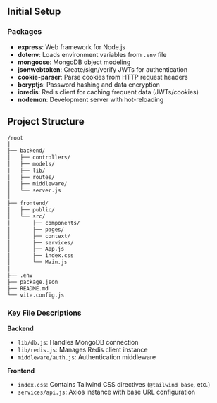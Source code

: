 ## Initial Setup

### Packages
- **express**: Web framework for Node.js
- **dotenv**: Loads environment variables from `.env` file
- **mongoose**: MongoDB object modeling
- **jsonwebtoken**: Create/sign/verify JWTs for authentication
- **cookie-parser**: Parse cookies from HTTP request headers
- **bcryptjs**: Password hashing and data encryption
- **ioredis**: Redis client for caching frequent data (JWTs/cookies)
- **nodemon**: Development server with hot-reloading

## Project Structure
```bash
/root
│
├── backend/
│   ├── controllers/
│   ├── models/
│   ├── lib/
│   ├── routes/
│   ├── middleware/
│   └── server.js
│
├── frontend/
│   ├── public/
│   └── src/
│       ├── components/
│       ├── pages/
│       ├── context/
│       ├── services/
│       ├── App.js
│       ├── index.css
│       └── Main.js
│
├── .env
├── package.json
├── README.md
└── vite.config.js
```


### Key File Descriptions
**Backend**
- `lib/db.js`: Handles MongoDB connection
- `lib/redis.js`: Manages Redis client instance
- `middleware/auth.js`: Authentication middleware

**Frontend**
- `index.css`: Contains Tailwind CSS directives (`@tailwind base`, etc.)
- `services/api.js`: Axios instance with base URL configuration
